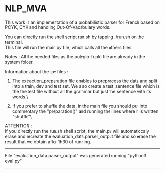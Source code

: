 # NLP_MVA
This work is an implementation of a probabilistic parser for French based on PCYK, CYK and handling Out-Of-Vacabulary words.

You can directly run the shell script run.sh by tapping ./run.sh on the terminal. \
This file will run the main.py file, which calls all the others files.

Notes : 
All the needed files as the polyglo-fr.pkl file are already in the system folder.

Information about the .py files :

1) The extraction_preparation file enables to preprocess the data and split into a train, dev and test set. We also create a test_sentence file which is the the test file without all the grammar but just the sentence with its words.\

2) If you prefer to shuffle the data, in the main file you should put into commentary the "preparation()" and running the lines where it is written "shuffle"\

ATTENTION : \
If you directly run the run.sh shell script, the main.py will automaticcaly erase and recreate the evaluation_data.parser_output file and so erase the result that we obtain after 1h30 of running. 


------------------------------------------------------------------------------
File "evaluation_data.parser_output" was generated running "python3 eval.py"

------------------------------------------------------------------------------
